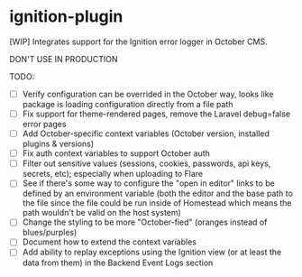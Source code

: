 # ignition-plugin
[WIP] Integrates support for the Ignition error logger in October CMS.

DON'T USE IN PRODUCTION


TODO:
- [ ] Verify configuration can be overrided in the October way, looks like package is loading configuration directly from a file path
- [ ] Fix support for theme-rendered pages, remove the Laravel debug=false error pages
- [ ] Add October-specific context variables (October version, installed plugins & versions)
- [ ] Fix auth context variables to support October auth
- [ ] Filter out sensitive values (sessions, cookies, passwords, api keys, secrets, etc); especially when uploading to Flare
- [ ] See if there's some way to configure the "open in editor" links to be defined by an environment variable (both the editor and the base path to the file since the file could be run inside of Homestead which means the path wouldn't be valid on the host system)
- [ ] Change the styling to be more "October-fied" (oranges instead of blues/purples)
- [ ] Document how to extend the context variables
- [ ] Add ability to replay exceptions using the Ignition view (or at least the data from them) in the Backend Event Logs section
